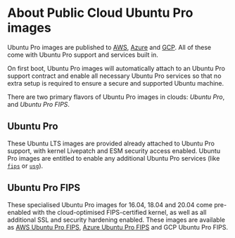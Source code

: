 # About Public Cloud Ubuntu Pro images

Ubuntu Pro images are published to [AWS](https://ubuntu.com/aws/pro),
[Azure](https://ubuntu.com/azure/pro) and [GCP](https://ubuntu.com/gcp/pro). 
All of these come with Ubuntu Pro support and services built in.

On first boot, Ubuntu Pro images will automatically attach to an Ubuntu Pro
support contract and enable all necessary Ubuntu Pro services so that no extra
setup is required to ensure a secure and supported Ubuntu machine.

There are two primary flavors of Ubuntu Pro images in clouds: *Ubuntu Pro*, and
*Ubuntu Pro FIPS*.

## Ubuntu Pro

These Ubuntu LTS images are provided already attached to Ubuntu Pro support,
with kernel Livepatch and ESM security access enabled. Ubuntu Pro images are
entitled to enable any additional Ubuntu Pro services (like
[`fips`](../howtoguides/enable_fips.md) or
[`usg`](../howtoguides/enable_cis.md)).

## Ubuntu Pro FIPS

These specialised Ubuntu Pro images for 16.04, 18.04 and 20.04 come pre-enabled
with the cloud-optimised FIPS-certified kernel, as well as all additional SSL
and security hardening enabled. These images are available as
[AWS Ubuntu Pro FIPS](https://ubuntu.com/aws/fips),
[Azure Ubuntu Pro FIPS](https://ubuntu.com/azure/fips) and GCP Ubuntu Pro FIPS.
